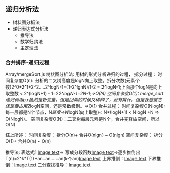 ## 递归分析法
* 树状图分析法
* 递归表达式分析法
  * 推导法
  * 数学归纳法
  * 主定理法
### 合并排序-递归过程
Array/mergeSort.js
树状图分析法:
用树的形式分析递归的过程，
拆分过程：
时间复杂度O(n): 分析的二叉树高度是logN向上取整。拆分次数(元素个数)2^0+2^1+2^2.....2^logN-1=(1-2^lgnN)/1-2 = 2^logN-1;上面那个logN是向上取整数 < 2^(logN+1) - 1=2*2^logN-1=2N-1;=>O(N)
空间复杂度O(1): merge_sort递归调用p,r虽然是新变量，但是回溯的时候又稀释了，没有累计。但是我感觉它还是要占用2*logN空间，还是常数级别。=>O(1)
合并过程：
时间复杂度O(NlogN): 每一层都是N个节点，N*高度=>N*logN(向上取整)< N*(logN+1) < NlogN +N => O(NlogN)。
空间复杂度O(N)：二叉树每层元素是N个，合并完释放空间，所以O(N)

综上所述：
时间复杂度：
拆分O(n)+ 合并O(nlgn) ~ O(nlgn)
空间复杂度：
拆分O(1)+ 合并O(n) ~ O(n)

推导法:
表达式1 [Image text](./表达式1.jpg)=> 写成分段函数[Image text](./表达式2.jpg)=>逐步推倒出T(n)=2^k*T(1)+an+an....+an(k个an)[Image text](./表达式3.jpg)
上界推倒：[Image text](./表达式4.jpg)
下界推倒：[Image text](./表达式5.jpg)
二分查找推导：[Image text](./表达式6.jpg)

